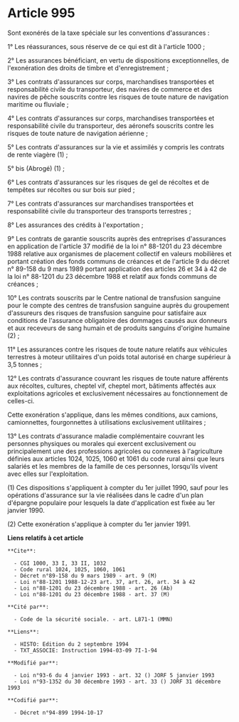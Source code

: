 # Article 995

Sont exonérés de la taxe spéciale sur les conventions d'assurances :

1° Les réassurances, sous réserve de ce qui est dit à l'article 1000 ;

2° Les assurances bénéficiant, en vertu de dispositions exceptionnelles, de l'exonération des droits de timbre et
d'enregistrement ;

3° Les contrats d'assurances sur corps, marchandises transportées et responsabilité civile du transporteur, des navires de
commerce et des navires de pêche souscrits contre les risques de toute nature de navigation maritime ou fluviale ;

4° Les contrats d'assurances sur corps, marchandises transportées et responsabilité civile du transporteur, des aéronefs
souscrits contre les risques de toute nature de navigation aérienne ;

5° Les contrats d'assurances sur la vie et assimilés y compris les contrats de rente viagère (1) ;

5° bis (Abrogé) (1) ;

6° Les contrats d'assurances sur les risques de gel de récoltes et de tempêtes sur récoltes ou sur bois sur pied ;

7° Les contrats d'assurances sur marchandises transportées et responsabilité civile du transporteur des transports
terrestres ;

8° Les assurances des crédits à l'exportation ;

9° Les contrats de garantie souscrits auprès des entreprises d'assurances en application de l'article 37 modifié de la loi n°
88-1201 du 23 décembre 1988 relative aux organismes de placement collectif en valeurs mobilières et portant création des
fonds communs de créances et de l'article 9 du décret n° 89-158 du 9 mars 1989 portant application des articles 26 et 34 à 42
de la loi n° 88-1201 du 23 décembre 1988 et relatif aux fonds communs de créances ;

10° Les contrats souscrits par le Centre national de transfusion sanguine pour le compte des centres de transfusion sanguine
auprès du groupement d'assureurs des risques de transfusion sanguine pour satisfaire aux conditions de l'assurance
obligatoire des dommages causés aux donneurs et aux receveurs de sang humain et de produits sanguins d'origine humaine (2) ;

11° Les assurances contre les risques de toute nature relatifs aux véhicules terrestres à moteur utilitaires d'un poids total
autorisé en charge supérieur à 3,5 tonnes ;

12° Les contrats d'assurance couvrant les risques de toute nature afférents aux récoltes, cultures, cheptel vif, cheptel
mort, bâtiments affectés aux exploitations agricoles et exclusivement nécessaires au fonctionnement de celles-ci.

Cette exonération s'applique, dans les mêmes conditions, aux camions, camionnettes, fourgonnettes à utilisations
exclusivement utilitaires ;

13° Les contrats d'assurance maladie complémentaire couvrant les personnes physiques ou morales qui exercent exclusivement ou
principalement une des professions agricoles ou connexes à l'agriculture définies aux articles 1024, 1025, 1060 et 1061 du
code rural ainsi que leurs salariés et les membres de la famille de ces personnes, lorsqu'ils vivent avec elles sur
l'exploitation.

(1) Ces dispositions s'appliquent à compter du 1er juillet 1990, sauf pour les opérations d'assurance sur la vie réalisées
dans le cadre d'un plan d'épargne populaire pour lesquels la date d'application est fixée au 1er janvier 1990.

(2) Cette exonération s'applique à compter du 1er janvier 1991.

**Liens relatifs à cet article**

	**Cite**:

	  - CGI 1000, 33 I, 33 II, 1032
	  - Code rural 1024, 1025, 1060, 1061
	  - Décret n°89-158 du 9 mars 1989 - art. 9 (M)
	  - Loi n°88-1201 1988-12-23 art. 37, art. 26, art. 34 à 42
	  - Loi n°88-1201 du 23 décembre 1988 - art. 26 (Ab)
	  - Loi n°88-1201 du 23 décembre 1988 - art. 37 (M)

	**Cité par**:

	  - Code de la sécurité sociale. - art. L871-1 (MMN)

	**Liens**:

	  - HISTO: Edition du 2 septembre 1994
	  - TXT_ASSOCIE: Instruction 1994-03-09 7I-1-94

	**Modifié par**:

	  - Loi n°93-6 du 4 janvier 1993 - art. 32 () JORF 5 janvier 1993
	  - Loi n°93-1352 du 30 décembre 1993 - art. 33 () JORF 31 décembre 1993

	**Codifié par**:

	  - Décret n°94-899 1994-10-17
